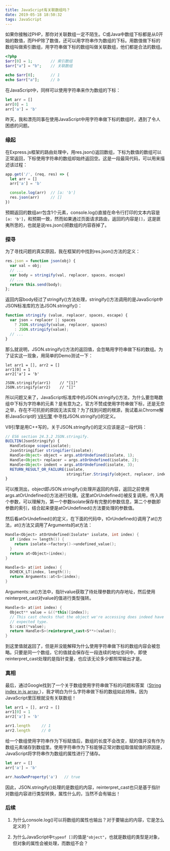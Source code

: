 ```yaml
---
title: JavaScript有关联数组吗？
date: 2019-05-18 18:50:32
tags: JavaScript
---
```


如果你接触过PHP，那你对关联数组一定不陌生。C或Java中数组下标都是从0开始的数值，而PHP除了数值，还可以用字符串作为数组的下标。用数值做下标的数组叫做索引数组，用字符串做下标的数组叫做关联数组，他们都是合法的数组。

```PHP
<?php
$arr[0] = 1;        // 索引数组
$arr["a"] = "b";    // 关联数组

echo $arr[0];       // 1
echo $arr["a"];     // b
```

在JavaScript中，同样可以使用字符串来作为数组的下标：

```JavaScript
let arr = []
arr[0] = 1
arr['a'] = 'b'
```

昨天，我和漂亮同事在使用JavaScript中用字符串做下标的数组时，遇到了令人困惑的问题。

### 缘起

在Express.js框架的路由处理中，用res.json()返回数组，下标为数值的数组可以正常返回，下标使用字符串的数组却始终返回空。这是一段最简代码，可以用来描述该过程：

```JavaScript
app.get('/', (req, res) => {
  let arr = []
  arr['a'] = 'b'

  console.log(arr)  // [a: 'b']
  res.json(arr)     // []
})
```

预期返回的数组arr包含1个元素，console.log()直接在命令行打印的文本内容是`[a: 'b']`，和预期一致，然而如果通过页面请求路由，返回的内容是`[]`，这是匪夷所思的，也就是说res.json()把数组的内容吞掉了。

### 探寻

为了寻找问题的真实原因，我在框架的中找到res.json()方法的定义：

```JavaScript
res.json = function json(obj) {
  var val = obj;
  // ...
  var body = stringify(val, replacer, spaces, escape)
  // ...
  return this.send(body);
};
```

返回内容body经过了stringify()方法处理，stringify()方法调用的是JavaScript中JSON标准库的方法JSON.stringify()：

```JavaScript
function stringify (value, replacer, spaces, escape) {
  var json = replacer || spaces
    ? JSON.stringify(value, replacer, spaces)
    : JSON.stringify(value);
  // ...
}
```

那么就说明，JSON.stringify()方法的返回值，会忽略用字符串做下标的数组。为了证实这一现象，用简单的Demo测试一下：

```
let arr1 = [], arr2 = []
arr1[0] = 1
arr2['a'] = 'b'

JSON.stringify(arr1)    // "[1]"
JSON.stringify(arr2)    // "[]"
```

所以问题又来了，JavaScript标准库中的JSON.stringify()方法，为什么要忽略数组中下标为字符串的元素？是有意为之，官方不赞成使用字符串做下标，还是无奈之举，存在不可抗拒的原因无法实现？为了找到问题的根源，我试着从Chrome解析JavaScript的 [V8引擎](https://github.com/v8/v8) 中寻找JSON.stringify()的定义。

V8引擎是用C++写的，关于JSON.stringify()的定义应该是这一段代码：

```JavaScript
// ES6 section 24.3.2 JSON.stringify.
BUILTIN(JsonStringify) {
  HandleScope scope(isolate);
  JsonStringifier stringifier(isolate);
  Handle<Object> object = args.atOrUndefined(isolate, 1);
  Handle<Object> replacer = args.atOrUndefined(isolate, 2);
  Handle<Object> indent = args.atOrUndefined(isolate, 3);
  RETURN_RESULT_OR_FAILURE(isolate,
                           stringifier.Stringify(object, replacer, indent));
}
```

可以推测出，object即JSON.stringify()处理并返回的内容，返回之前使用args.atOrUndefined()方法进行处理。这里atOrUndefined()被反复调用，传入两个参数，可以理解为，第一个参数isolate保存有完整的参数信息，第二个参数即参数的索引，结合起来便是atOrUndefined()方法要处理的参数值。

然后看atOrUndefined()的定义，在下面的代码中，tOrUndefined()调用了at()方法，at()方法又调用了Arguments的at方法：

```C++
Handle<Object> atOrUndefined(Isolate* isolate, int index) {
  if (index >= length()) {
    return isolate->factory()->undefined_value();
  }
  return at<Object>(index);
}

Handle<S> at(int index) {
  DCHECK_LT(index, length());
  return Arguments::at<S>(index);
}
```

Arguments::at()方法中，指针value获取了待处理参数的内存地址，然后使用reinterpret_cast对value的值进行类型强转。

```C++
Handle<S> at(int index) {
  Object** value = &((*this)[index]);
  // This cast checks that the object we're accessing does indeed have the
  // expected type.
  S::cast(*value);
  return Handle<S>(reinterpret_cast<S**>(value));
}
```

到这里值就返回了，但是并没能解释为什么使用字符串做下标的数组内容会被忽略。只要是同一个数组，它的值就会保存在一段连续的地址空间中，即使reinterpret_cast处理的是指针变量，也应该无论多少都照常输出才是。

### 真相

最后，通过Google找到了一个关于数组使用字符串做下标的问题和答案（[String index in js array
](https://stackoverflow.com/questions/10326635/string-index-in-js-array)），我才明白为什么字符串做下标的数组如此特殊，因为JavaScript里压根就没有关联数组！

```JavaScript
let arr1 = [], arr2 = []
arr1[0] = 1
arr2['a'] = 'b'

arr1.length     // 1
arr2.length     // 0
```

给一个数组使用字符串作为下标赋值后，数组的长度不会改变，赋的值并没有作为数组元素储存到数组里。使用字符串作为下标能够正常对数组取值赋值的原因是，JavaScript将字符串作为数组的属性进行了储存。

```JavaScript
let arr = []
arr['a'] = 'b'

arr.hasOwnProperty('a')   // true
```

因此，JSON.stringify()处理的是数组的内容，reinterpret_cast也只是基于指针对数组内容进行类型转换，属性什么的，当然不会有输出！

### 后续

1. 为什么console.log()可以将数组的属性也输出？对于要输出的内容，它是怎么定义的？

2. 为什么JavaScript中`typeof []`的值是`"object"`，也就是数组的类型是对象，但对象的属性会被处理，而数组不会？
